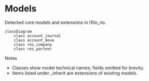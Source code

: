 # Models

Detected core models and extensions in l10n_no.

```mermaid
classDiagram
    class account_journal
    class account_move
    class res_company
    class res_partner
```

Notes
- Classes show model technical names; fields omitted for brevity.
- Items listed under _inherit are extensions of existing models.
